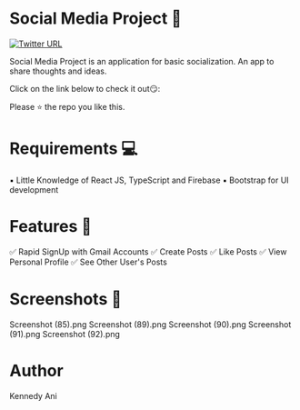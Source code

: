 # Social Media Project 💬
[![Twitter URL](https://img.shields.io/twitter/url/https/twitter.com/bukotsunikki.svg?style=social&label=Follow%20%40bukotsunikki)](https://twitter.com/Kennedythe1st)


Social Media Project is an application for basic socialization. An app to share thoughts and ideas.


Click on the link below to check it out😏:

<!-- link here -->

Please ⭐ the repo you like this.

# Requirements 💻

▪ Little Knowledge of React JS, TypeScript and Firebase
▪ Bootstrap for UI development

# Features 🎉

✅ Rapid SignUp with Gmail Accounts
✅ Create Posts
✅ Like Posts
✅ View Personal Profile
✅ See Other User's Posts

# Screenshots 📸

Screenshot (85).png
Screenshot (89).png
Screenshot (90).png
Screenshot (91).png
Screenshot (92).png

# Author
Kennedy Ani 

